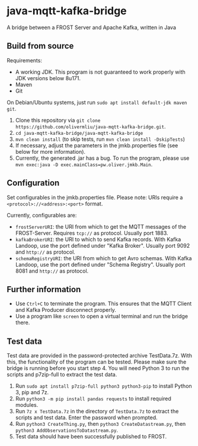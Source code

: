 # java-mqtt-kafka-bridge
A bridge between a FROST Server and Apache Kafka, written in Java

## Build from source
Requirements:
- A working JDK. This program is not guaranteed to work properly with JDK versions below 8u171.
- Maven
- Git

On Debian/Ubuntu systems, just run `sudo apt install default-jdk maven git`.
1. Clone this repository via `git clone https://github.com/olivermliu/java-mqtt-kafka-bridge.git`.
2. `cd java-mqtt-kafka-bridge/java-mqtt-kafka-bridge`
3. `mvn clean install` (to skip tests, run `mvn clean install -DskipTests`)
4. If necessary, adjust the parameters in the jmkb.properties file (see below for more information).
5. Currently, the generated .jar has a bug. To run the program, please use `mvn exec:java -D exec.mainClass=pw.oliver.jmkb.Main`.

## Configuration
Set configurables in the jmkb.properties file. Please note: URIs require a `<protocol>://<address>:<port>` format.

Currently, configurables are:
- `frostServerURI`: the URI from which to get the MQTT messages of the FROST-Server. Requires `tcp://` as protocol. Usually port 1883.
- `kafkaBrokerURI`: the URI to which to send Kafka records. With Kafka Landoop, use the port defined under "Kafka Broker". Usually port 9092 and `http://` as protocol.
- `schemaRegistryURI`: the URI from which to get Avro schemas. With Kafka Landoop, use the port defined under "Schema Registry". Usually port 8081 and `http://` as protocol.

## Further information
- Use `Ctrl+C` to terminate the program. This ensures that the MQTT Client and Kafka Producer disconnect properly.
- Use a program like `screen` to open a virtual terminal and run the bridge there.

## Test data
Test data are provided in the password-protected archive TestData.7z. With this, the functionality of the program can be tested. Please make sure the bridge is running before you start step 4. You will need Python 3 to run the scripts and p7zip-full to extract the test data.

1. Run `sudo apt install p7zip-full python3 python3-pip` to install Python 3, pip and 7z.
2. Run `python3 -m pip install pandas requests` to install required modules.
3. Run `7z x TestData.7z` in the directory of `TestData.7z` to extract the scripts and test data. Enter the password when prompted.
4. Run `python3 CreateThing.py`, then `python3 CreateDatastream.py`, then `python3 AddObservationsToDatastream.py`.
5. Test data should have been successfully published to FROST.
